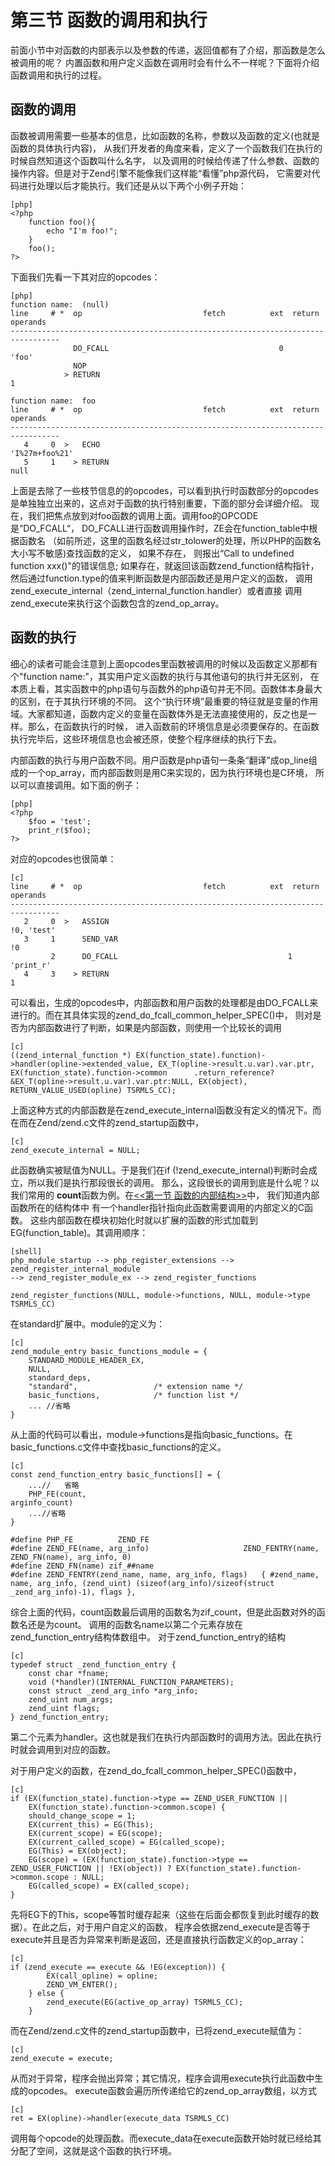 # 第三节 函数的调用和执行
前面小节中对函数的内部表示以及参数的传递，返回值都有了介绍，那函数是怎么被调用的呢？
内置函数和用户定义函数在调用时会有什么不一样呢？下面将介绍函数调用和执行的过程。

## 函数的调用
函数被调用需要一些基本的信息，比如函数的名称，参数以及函数的定义(也就是函数的具体执行内容)，
从我们开发者的角度来看，定义了一个函数我们在执行的时候自然知道这个函数叫什么名字，
以及调用的时候给传递了什么参数、函数的操作内容。但是对于Zend引擎不能像我们这样能“看懂”php源代码，
它需要对代码进行处理以后才能执行。我们还是从以下两个小例子开始：

	[php]
	<?php
		function foo(){
			echo "I'm foo!";
		}	
		foo();
	?>

下面我们先看一下其对应的opcodes：

	[php]
	function name:  (null)
	line     # *  op                           fetch          ext  return  operands
	---------------------------------------------------------------------------------
	 		      DO_FCALL                                      0          'foo'
	 		      NOP                                                      
	 		    > RETURN                                                   1
	
	function name:  foo
	line     # *  op                           fetch          ext  return  operands
	---------------------------------------------------------------------------------
	   4     0  >   ECHO                                                     'I%27m+foo%21'
	   5     1    > RETURN                                                   null
	
	
上面是去除了一些枝节信息的的opcodes，可以看到执行时函数部分的opcodes是单独独立出来的，这点对于函数的执行特别重要，下面的部分会详细介绍。
现在，我们把焦点放到对foo函数的调用上面。调用foo的OPCODE是“DO_FCALL“， DO_FCALL进行函数调用操作时，ZE会在function_table中根据函数名
（如前所述，这里的函数名经过str_tolower的处理，所以PHP的函数名大小写不敏感)查找函数的定义， 如果不存在，
则报出“Call to undefined function xxx()"的错误信息; 如果存在，就返回该函数zend_function结构指针，
然后通过function.type的值来判断函数是内部函数还是用户定义的函数，
调用zend_execute_internal（zend_internal_function.handler）或者直接 调用zend_execute来执行这个函数包含的zend_op_array。


## 函数的执行

细心的读者可能会注意到上面opcodes里函数被调用的时候以及函数定义那都有个"function name:"，其实用户定义函数的执行与其他语句的执行并无区别，
在本质上看，其实函数中的php语句与函数外的php语句并无不同。函数体本身最大的区别，在于其执行环境的不同。
这个“执行环境”最重要的特征就是变量的作用域。大家都知道，函数内定义的变量在函数体外是无法直接使用的，反之也是一样。那么，在函数执行的时候，
进入函数前的环境信息是必须要保存的。在函数执行完毕后，这些环境信息也会被还原，使整个程序继续的执行下去。

内部函数的执行与用户函数不同。用户函数是php语句一条条“翻译”成op_line组成的一个op_array，而内部函数则是用C来实现的，因为执行环境也是C环境，
所以可以直接调用。如下面的例子：

	[php]	
	<?php
		$foo = 'test';
		print_r($foo);
	?>

对应的opcodes也很简单：

	[c]
	line     # *  op                           fetch          ext  return  operands
	---------------------------------------------------------------------------------
	   2     0  >   ASSIGN                                                   !0, 'test'
	   3     1      SEND_VAR                                                 !0
	         2      DO_FCALL                                      1          'print_r'
	   4     3    > RETURN                                                   1

可以看出，生成的opcodes中，内部函数和用户函数的处理都是由DO_FCALL来进行的。而在其具体实现的zend_do_fcall_common_helper_SPEC()中，
则对是否为内部函数进行了判断，如果是内部函数，则使用一个比较长的调用

	[c]
	((zend_internal_function *) EX(function_state).function)->handler(opline->extended_value, EX_T(opline->result.u.var).var.ptr, EX(function_state).function->common      .return_reference?&EX_T(opline->result.u.var).var.ptr:NULL, EX(object), RETURN_VALUE_USED(opline) TSRMLS_CC);

上面这种方式的内部函数是在zend_execute_internal函数没有定义的情况下。而在而在Zend/zend.c文件的zend_startup函数中，

    [c]
    zend_execute_internal = NULL;

此函数确实被赋值为NULL。于是我们在if (!zend_execute_internal)判断时会成立，所以我们是执行那段很长的调用。
那么，这段很长的调用到底是什么呢？以我们常用的 **count**函数为例。在[<<第一节 函数的内部结构>>][function-struct]中，
我们知道内部函数所在的结构体中
有一个handler指针指向此函数需要调用的内部定义的C函数。
这些内部函数在模块初始化时就以扩展的函数的形式加载到EG(function_table)。其调用顺序：

    [shell]
    php_module_startup --> php_register_extensions --> zend_register_internal_module
    --> zend_register_module_ex --> zend_register_functions

    zend_register_functions(NULL, module->functions, NULL, module->type TSRMLS_CC)

在standard扩展中。module的定义为：

    [c]
    zend_module_entry basic_functions_module = {
        STANDARD_MODULE_HEADER_EX,
        NULL,
        standard_deps,
        "standard",					/* extension name */
        basic_functions,			/* function list */
        ... //省略
    }

从上面的代码可以看出，module->functions是指向basic_functions。在basic_functions.c文件中查找basic_functions的定义。

    [c]
    const zend_function_entry basic_functions[] = {
        ...//   省略
        PHP_FE(count,															arginfo_count)
        ...//省略
    }

    #define PHP_FE			ZEND_FE
    #define ZEND_FE(name, arg_info)						ZEND_FENTRY(name, ZEND_FN(name), arg_info, 0)
    #define ZEND_FN(name) zif_##name
    #define ZEND_FENTRY(zend_name, name, arg_info, flags)	{ #zend_name, name, arg_info, (zend_uint) (sizeof(arg_info)/sizeof(struct _zend_arg_info)-1), flags },

综合上面的代码，count函数最后调用的函数名为zif_count，但是此函数对外的函数名还是为count。
调用的函数名name以第二个元素存放在zend_function_entry结构体数组中。
对于zend_function_entry的结构

    [c]
    typedef struct _zend_function_entry {
        const char *fname;
        void (*handler)(INTERNAL_FUNCTION_PARAMETERS);
        const struct _zend_arg_info *arg_info;
        zend_uint num_args;
        zend_uint flags;
    } zend_function_entry;

第二个元素为handler。这也就是我们在执行内部函数时的调用方法。因此在执行时就会调用到对应的函数。

对于用户定义的函数，在zend_do_fcall_common_helper_SPEC()函数中，

    [c]
    if (EX(function_state).function->type == ZEND_USER_FUNCTION ||
	    EX(function_state).function->common.scope) {
		should_change_scope = 1;
		EX(current_this) = EG(This);
		EX(current_scope) = EG(scope);
		EX(current_called_scope) = EG(called_scope);
		EG(This) = EX(object);
		EG(scope) = (EX(function_state).function->type == ZEND_USER_FUNCTION || !EX(object)) ? EX(function_state).function->common.scope : NULL;
		EG(called_scope) = EX(called_scope);
	}

先将EG下的This，scope等暂时缓存起来（这些在后面会都恢复到此时缓存的数据）。在此之后，对于用户自定义的函数，
程序会依据zend_execute是否等于execute并且是否为异常来判断是返回，还是直接执行函数定义的op_array：

    [c]
	if (zend_execute == execute && !EG(exception)) {
			EX(call_opline) = opline;
			ZEND_VM_ENTER();
		} else {
			zend_execute(EG(active_op_array) TSRMLS_CC);
		}

而在Zend/zend.c文件的zend_startup函数中，已将zend_execute赋值为：

    [c]
    zend_execute = execute;

从而对于异常，程序会抛出异常；其它情况，程序会调用execute执行此函数中生成的opcodes。
execute函数会遍历所传递给它的zend_op_array数组，以方式

    [c]
    ret = EX(opline)->handler(execute_data TSRMLS_CC)

调用每个opcode的处理函数。而execute_data在execute函数开始时就已经给其分配了空间，这就是这个函数的执行环境。


[function-struct]:   	?p=chapt04/04-01-function-struct
